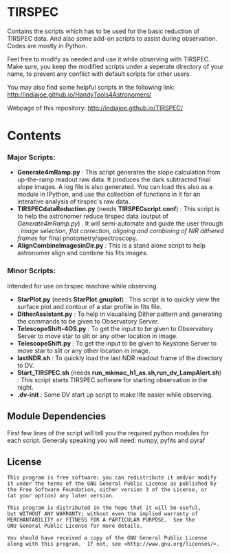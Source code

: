 TIRSPEC
=================

Contains the scripts which has to be used for the basic reduction of TIRSPEC data.
And also some add-on scripts to assist during observation.
Codes are mostly in Python.

Feel free to modify as needed and use it while observing with TIRSPEC.
Make sure, you keep the modified scripts under a seperate directory of your name, 
to prevent any conflict with default scripts for other users.

You may also find some helpful scripts in the following link: http://indiajoe.github.io/HandyTools4Astronomers/

Webpage of this repository: http://indiajoe.github.io/TIRSPEC/

Contents
================
### Major Scripts: ###
*    **Generate4mRamp.py**  *:* This script generates the slope calculation from up-the-ramp readout raw data. It produces the dark subtracted final slope images. A log file is also generated. You can load this also as a module in IPython, and use the collection of functions in it for an interative analysis of tirspec's raw data.
*    **TIRSPECdataReduction.py** (needs **TIRSPECscript.conf**) *:* This script is to help the astronomer reduce tirspec data (output of *Generate4mRamp.py*) . It will semi-automate and guide the user through : *image selection, flat correction, aligning and combining of NIR dithered frames* for final photometry/spectroscopy.
*    **AlignCombineImagesinDir.py** *:* This is a stand alone script to help astronomer align and combine his fits images.

### Minor Scripts:  
Intended for use on tirspec machine while observing.
*    **StarPlot.py** (needs **StarPlot.gnuplot**) *:* This script is to quickly view the surface plot and contour of a star profile in fits file. 
*    **DitherAssistant.py** *:* To help in visualising Dither pattern and generating the commands to be given to Observatory Server.
*    **TelescopeShift-4OS.py** *:* To get the input to be given to Observatory Server to move star to slit or any other location in image.
*    **TelescopeShift.py** *:* To get the input to be given to Keystone Server to move star to slit or any other location in image.
*    **lastNDR.sh** *:* To quickly load the last NDR readout frame of the directory to DV.
*    **Start_TIRSPEC.sh** (needs **run_mkmac_h1_as.sh,run_dv_LampAlert.sh**) *:* This script starts TIRSPEC software for starting observation in the night.
*    **.dv-init** *:* Some DV start up script to make life easier while observing.
      
Module Dependencies
-------------------
First few lines of the script will tell you the required python modules for each script.
Generaly speaking you will need: numpy, pyfits and pyraf
      

License
---------

    This program is free software: you can redistribute it and/or modify
    it under the terms of the GNU General Public License as published by
    the Free Software Foundation, either version 3 of the License, or
    (at your option) any later version.

    This program is distributed in the hope that it will be useful,
    but WITHOUT ANY WARRANTY; without even the implied warranty of
    MERCHANTABILITY or FITNESS FOR A PARTICULAR PURPOSE.  See the
    GNU General Public License for more details.

    You should have received a copy of the GNU General Public License
    along with this program.  If not, see <http://www.gnu.org/licenses/>.